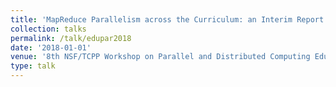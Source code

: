 ```yaml
---
title: 'MapReduce Parallelism across the Curriculum: an Interim Report'
collection: talks
permalink: /talk/edupar2018
date: '2018-01-01'
venue: '8th NSF/TCPP Workshop on Parallel and Distributed Computing Education (EduPar-18) with Bruce Char and Jeffrey Popyack'
type: talk
---
```


